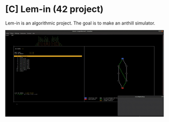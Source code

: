 # [C] Lem-in (42 project)

Lem-in is an algorithmic project. The goal is to make an anthill simulator.

![Example](https://raw.githubusercontent.com/tbeauzam/42-project---lem-in/master/gifs/lem-in_simple.gif)
